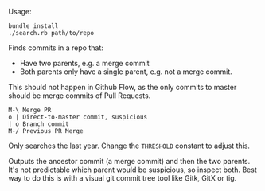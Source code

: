 Usage:

```
bundle install
./search.rb path/to/repo
```

Finds commits in a repo that:

- Have two parents, e.g. a merge commit
- Both parents only have a single parent, e.g. not a merge commit.

This should not happen in Github Flow, as the only commits to master should be merge commits of Pull Requests.

```
M-\ Merge PR
o | Direct-to-master commit, suspicious
| o Branch commit
M-/ Previous PR Merge
```

Only searches the last year. Change the `THRESHOLD` constant to adjust this.

Outputs the ancestor commit (a merge commit) and then the two parents. It's not predictable which parent would be suspicious, so inspect both. Best way to do this is with a visual git commit tree tool like Gitk, GitX or tig.

